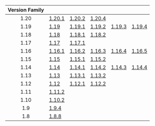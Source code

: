| Version Family | | | | | |
|:---:|---|---|---|---|---|
| 1.20 | [1.20.1](https://github.com/BaldGang/spigot-build/releases/download/20240204/spigot-1.20.1.jar) | [1.20.2](https://github.com/BaldGang/spigot-build/releases/download/20240204/spigot-1.20.2.jar) | [1.20.4](https://github.com/BaldGang/spigot-build/releases/download/20240204/spigot-1.20.4.jar) | | |
| 1.19 | [1.19](https://github.com/BaldGang/spigot-build/releases/download/20240204/spigot-1.19.jar) | [1.19.1](https://github.com/BaldGang/spigot-build/releases/download/20240204/spigot-1.19.1.jar) | [1.19.2](https://github.com/BaldGang/spigot-build/releases/download/20240204/spigot-1.19.2.jar) | [1.19.3](https://github.com/BaldGang/spigot-build/releases/download/20240204/spigot-1.19.3.jar) | [1.19.4](https://github.com/BaldGang/spigot-build/releases/download/20240204/spigot-1.19.4.jar) |
| 1.18 | [1.18](https://github.com/BaldGang/spigot-build/releases/download/20240204/spigot-1.18.jar) | [1.18.1](https://github.com/BaldGang/spigot-build/releases/download/20240204/spigot-1.18.1.jar) | [1.18.2](https://github.com/BaldGang/spigot-build/releases/download/20240204/spigot-1.18.2.jar) | | |
| 1.17 | [1.17](https://github.com/BaldGang/spigot-build/releases/download/20240204/spigot-1.17.jar) | [1.17.1](https://github.com/BaldGang/spigot-build/releases/download/20240204/spigot-1.17.1.jar) | | | |
| 1.16 | [1.16.1](https://github.com/BaldGang/spigot-build/releases/download/20240204/spigot-1.16.1.jar) | [1.16.2](https://github.com/BaldGang/spigot-build/releases/download/20240204/spigot-1.16.2.jar) | [1.16.3](https://github.com/BaldGang/spigot-build/releases/download/20240204/spigot-1.16.3.jar) | [1.16.4](https://github.com/BaldGang/spigot-build/releases/download/20240204/spigot-1.16.4.jar) | [1.16.5](https://github.com/BaldGang/spigot-build/releases/download/20240204/spigot-1.16.5.jar) |
| 1.15 | [1.15](https://github.com/BaldGang/spigot-build/releases/download/20240204/spigot-1.15.jar) | [1.15.1](https://github.com/BaldGang/spigot-build/releases/download/20240204/spigot-1.15.1.jar) | [1.15.2](https://github.com/BaldGang/spigot-build/releases/download/20240204/spigot-1.15.2.jar) | | |
| 1.14 | [1.14](https://github.com/BaldGang/spigot-build/releases/download/20240204/spigot-1.14.jar) | [1.14.1](https://github.com/BaldGang/spigot-build/releases/download/20240204/spigot-1.14.1.jar) | [1.14.2](https://github.com/BaldGang/spigot-build/releases/download/20240204/spigot-1.14.2.jar) | [1.14.3](https://github.com/BaldGang/spigot-build/releases/download/20240204/spigot-1.14.3.jar) | [1.14.4](https://github.com/BaldGang/spigot-build/releases/download/20240204/spigot-1.14.4.jar) |
| 1.13 | [1.13](https://github.com/BaldGang/spigot-build/releases/download/20240204/spigot-1.13.jar) | [1.13.1](https://github.com/BaldGang/spigot-build/releases/download/20240204/spigot-1.13.1.jar) | [1.13.2](https://github.com/BaldGang/spigot-build/releases/download/20240204/spigot-1.13.2.jar) | | |
| 1.12 | [1.12](https://github.com/BaldGang/spigot-build/releases/download/20240204/spigot-1.12.jar) | [1.12.1](https://github.com/BaldGang/spigot-build/releases/download/20240204/spigot-1.12.1.jar) | [1.12.2](https://github.com/BaldGang/spigot-build/releases/download/20240204/spigot-1.12.2.jar) | | |
| 1.11 | [1.11.2](https://github.com/BaldGang/spigot-build/releases/download/20240204/spigot-1.11.2.jar) | | | | |
| 1.10 | [1.10.2](https://github.com/BaldGang/spigot-build/releases/download/20240204/spigot-1.10.2.jar) | | | | |
| 1.9 | [1.9.4](https://github.com/BaldGang/spigot-build/releases/download/20240204/spigot-1.9.4.jar) | | | | |
| 1.8 | [1.8.8](https://github.com/BaldGang/spigot-build/releases/download/20240204/spigot-1.8.8.jar) | | | | |
